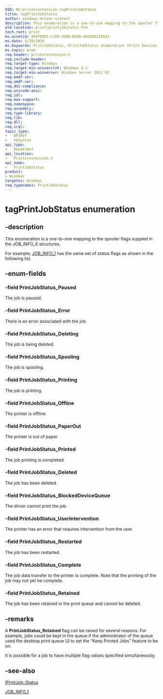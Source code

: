 ```yaml
---
UID: NE:printerextension.tagPrintJobStatus
title: tagPrintJobStatus
author: windows-driver-content
description: This enumeration is a one-to-one mapping to the spooler flags suppled in the JOB_INFO_X structures.
old-location: print\printjobstatus.htm
tech.root: print
ms.assetid: 856FDAE1-C1D9-458D-B386-0A2D8612EA33
ms.date: 4/20/2018
ms.keywords: PrintJobStatus, PrintJobStatus enumeration [Print Devices], PrintJobStatus_BlockedDeviceQueue, PrintJobStatus_Complete, PrintJobStatus_Deleted, PrintJobStatus_Deleting, PrintJobStatus_Error, PrintJobStatus_Offline, PrintJobStatus_PaperOut, PrintJobStatus_Paused, PrintJobStatus_Printed, PrintJobStatus_Printing, PrintJobStatus_Restarted, PrintJobStatus_Retained, PrintJobStatus_Spooling, PrintJobStatus_UserIntervention, print.printjobstatus, printerextension/PrintJobStatus, printerextension/PrintJobStatus_BlockedDeviceQueue, printerextension/PrintJobStatus_Complete, printerextension/PrintJobStatus_Deleted, printerextension/PrintJobStatus_Deleting, printerextension/PrintJobStatus_Error, printerextension/PrintJobStatus_Offline, printerextension/PrintJobStatus_PaperOut, printerextension/PrintJobStatus_Paused, printerextension/PrintJobStatus_Printed, printerextension/PrintJobStatus_Printing, printerextension/PrintJobStatus_Restarted, printerextension/PrintJobStatus_Retained, printerextension/PrintJobStatus_Spooling, printerextension/PrintJobStatus_UserIntervention, tagPrintJobStatus
ms.topic: enum
req.header: printerextension.h
req.include-header: 
req.target-type: Windows
req.target-min-winverclnt: Windows 8.1
req.target-min-winversvr: Windows Server 2012 R2
req.kmdf-ver: 
req.umdf-ver: 
req.ddi-compliance: 
req.unicode-ansi: 
req.idl: 
req.max-support: 
req.namespace: 
req.assembly: 
req.type-library: 
req.lib: 
req.dll: 
req.irql: 
topic_type:
-	APIRef
-	kbSyntax
api_type:
-	HeaderDef
api_location:
-	Printerextension.h
api_name:
-	PrintJobStatus
product:
- Windows
targetos: Windows
req.typenames: PrintJobStatus
---
```


# tagPrintJobStatus enumeration


## -description


This enumeration is a one-to-one mapping to the spooler flags suppled in the JOB_INFO_X structures.

For example, <a href="http://msdn.microsoft.com/library/windows/desktop/dd145019(v=vs.85).aspx">JOB_INFO_1</a> has the same set of status flags as shown in the following list.


## -enum-fields




### -field PrintJobStatus_Paused

The job is paused.


### -field PrintJobStatus_Error

There is an error associated with the job.


### -field PrintJobStatus_Deleting

The job is being deleted.


### -field PrintJobStatus_Spooling

The job is spooling.


### -field PrintJobStatus_Printing

The job is printing.


### -field PrintJobStatus_Offline

The printer is offline.


### -field PrintJobStatus_PaperOut

The printer is out of paper.


### -field PrintJobStatus_Printed

The job printing is completed.


### -field PrintJobStatus_Deleted

The job has been deleted.


### -field PrintJobStatus_BlockedDeviceQueue

The driver cannot print the job.


### -field PrintJobStatus_UserIntervention

The printer has an error that requires intervention from the user.


### -field PrintJobStatus_Restarted

The job has been restarted.


### -field PrintJobStatus_Complete

The job data transfer to the printer is complete. Note that  the printing of the job may not yet be complete.


### -field PrintJobStatus_Retained

The job has been retained in the print queue and cannot be deleted.


## -remarks



A <b>PrintJobStatus_Retained</b> flag can be raised for several reasons. For example, jobs could be kept in the queue if the administrator of the queue used the desktop print queue UI to set the “Keep Printed Jobs” feature to be on.

It is possible for a job to have multiple  flag values specified simultaneously.




## -see-also




<a href="https://msdn.microsoft.com/3C806C3B-78A1-44B6-A9AC-E7258D216637">IPrintJob::Status</a>



<a href="http://msdn.microsoft.com/library/windows/desktop/dd145019(v=vs.85).aspx">JOB_INFO_1</a>
 

 


